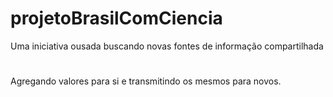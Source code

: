 # projetoBrasilComCiencia
Uma iniciativa ousada buscando novas fontes de informação compartilhada
#
Agregando valores para si e transmitindo os mesmos para novos.
